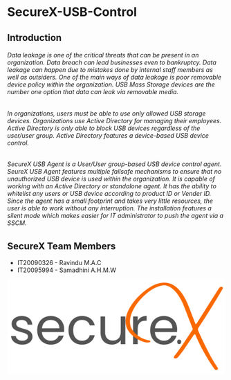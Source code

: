 # SecureX-USB-Control

## Introduction

###### Data leakage is one of the critical threats that can be present in an organization. Data breach can lead businesses even to bankruptcy. Data leakage can happen due to mistakes done by internal staff members as well as outsiders. One of the main ways of data leakage is poor removable device policy within the organization. USB Mass Storage devices are the number one option that data can leak via removable media.

###### In organizations, users must be able to use only allowed USB storage devices. Organizations use Active Directory for managing their employees. Active Directory is only able to block USB devices regardless of the user/user group. Active Directory features a device-based USB device control. 

###### SecureX USB Agent is a User/User group-based USB device control agent. SeureX USB Agent features multiple failsafe mechanisms to ensure that no unauthorized USB device is used within the organization. It is capable of working with an Active Directory or standalone agent. It has the ability to whitelist any users or USB device according to product ID or Vender ID. Since the agent has a small footprint and takes very little resources, the user is able to work without any interruption. The installation features a silent mode which makes easier for IT administrator to push the agent via a SSCM.


## SecureX Team Members
* IT20090326 - Ravindu M.A.C <br>
* IT20095994 - Samadhini A.H.M.W



<picture>
  <source media="(prefers-color-scheme: dark)" srcset="/Assets/SecureX logo W.png">
  <source media="(prefers-color-scheme: light)" srcset="/Assets/SecureX logo B.png">
  <img alt="SecureX Logo" src="/Assets/SecureX logo W.png">
</picture>
